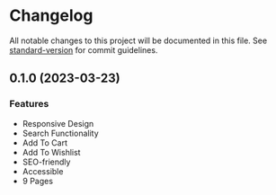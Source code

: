 # Changelog

All notable changes to this project will be documented in this file. See [standard-version](https://github.com/conventional-changelog/standard-version) for commit guidelines.

## 0.1.0 (2023-03-23)

### Features

- Responsive Design
- Search Functionality
- Add To Cart
- Add To Wishlist
- SEO-friendly
- Accessible
- 9 Pages

